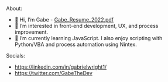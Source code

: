 About:
- 👋 Hi, I’m Gabe - [Gabe_Resume_2022.pdf](https://github.com/gabrielwright1/gabrielwright1/files/8064405/Gabe_Resume_2022.pdf)
- 👀 I’m interested in front-end development, UX, and process improvement.
- 🌱 I’m currently learning JavaScript. I also enjoy scripting with Python/VBA and process automation using Nintex.

Socials: 

- https://linkedin.com/in/gabrielwright1/
- https://twitter.com/GabeTheDev

<!---
gabrielwright1/gabrielwright1 is a ✨ special ✨ repository because its `README.md` (this file) appears on your GitHub profile.
You can click the Preview link to take a look at your changes.
--->
